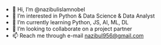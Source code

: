- 👋 Hi, I’m @nazibulislamnobel
- 👀 I’m interested in Python & Data Science & Data Analyst
- 🌱 I’m currently learning Python, JS, AI, ML, DL
- 💞️ I’m looking to collaborate on a project partner
- 📫 Reach me through e-mail nazibul956@gmail.com

<!---
nazibulislamnobel/nazibulislamnobel is a ✨ special ✨ repository because its `README.md` (this file) appears on your GitHub profile.
You can click the Preview link to take a look at your changes.
--->
